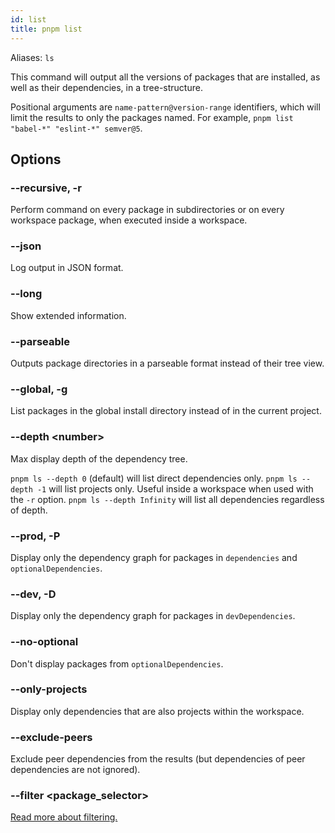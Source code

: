 ```yaml
---
id: list
title: pnpm list
---
```


Aliases: `ls`

This command will output all the versions of packages that are installed, as
well as their dependencies, in a tree-structure.

Positional arguments are `name-pattern@version-range` identifiers, which will
limit the results to only the packages named. For example,
`pnpm list "babel-*" "eslint-*" semver@5`.

## Options

### --recursive, -r

Perform command on every package in subdirectories or on every workspace
package, when executed inside a workspace.

### --json

Log output in JSON format.

### --long

Show extended information.

### --parseable

Outputs package directories in a parseable format instead of their tree view.

### --global, -g

List packages in the global install directory instead of in the current project.

### --depth &lt;number\>

Max display depth of the dependency tree.

`pnpm ls --depth 0` (default) will list direct dependencies only.
`pnpm ls --depth -1` will list projects only. Useful inside a workspace when
used with the `-r` option.
`pnpm ls --depth Infinity` will list all dependencies regardless of depth.

### --prod, -P

Display only the dependency graph for packages in `dependencies` and
`optionalDependencies`.

### --dev, -D

Display only the dependency graph for packages in `devDependencies`.

### --no-optional

Don't display packages from `optionalDependencies`.

### --only-projects

Display only dependencies that are also projects within the workspace.

### --exclude-peers

Exclude peer dependencies from the results (but dependencies of peer dependencies are not ignored).

### --filter &lt;package_selector\>

[Read more about filtering.](../filtering.md)
